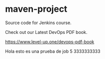 # maven-project
Source code for Jenkins course.

Check out our Latest DevOps PDF book.

https://www.level-up.one/devops-pdf-book



Hola esto es una prueba de job 5 3333333333
